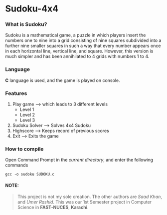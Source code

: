 # Sudoku-4x4

### What is Sudoku?
Sudoku is a mathematical game, a puzzle in which players insert the numbers one to nine into a grid consisting of nine squares subdivided into a further nine smaller squares in such a way that every number appears once in each horizontal line, vertical line, and square. However, this version is much simpler and has been annihilated to 4 grids with numbers 1 to 4.

### Language
**C** language is used, and the game is played on console.

### Features
  1. Play game --> which leads to 3 different levels
      * Level 1
      * Level 2
      * Level 3
  2. Sudoku Solver --> Solves 4x4 Sudoku
  3. Highscore --> Keeps record of previous scores
  4. Exit --> Exits the game

### How to compile
Open Command Prompt in the _current directory_, and enter the following commands
```
gcc -o sudoku SUDOKU.c
```

#### NOTE:
> This project is not my sole creation. The other authors are *Saad Khan*, and *Umer Rashid*. This was our 1st Semester project in Computer Science in **FAST-NUCES**, **Karachi**.
